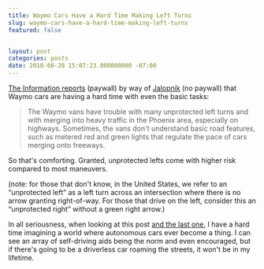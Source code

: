```yaml
---
title: Waymo Cars Have a Hard Time Making Left Turns
slug: waymo-cars-have-a-hard-time-making-left-turns
featured: false


layout: post
categories: posts
date: 2018-08-28 15:07:23.000000000 -07:00
---
```


[The Information reports](https://www.theinformation.com/articles/waymos-big-ambitions-slowed-by-tech-trouble?shared=4596b7125469ea51) (paywall) by way of [Jalopnik](https://jalopnik.com/googles-self-driving-cars-have-trouble-with-basic-drivi-1828653280) (no paywall) that Waymo cars are having a hard time with even the basic tasks:

> The Waymo vans have trouble with many unprotected left turns and with merging into heavy traffic in the Phoenix area, especially on highways. Sometimes, the vans don't understand basic road features, such as metered red and green lights that regulate the pace of cars merging onto freeways.

So that's comforting. Granted, unprotected lefts come with higher risk compared to most maneuvers.

(note: for those that don't know, in the United States, we refer to an “unprotected left” as a left turn across an intersection where there is no arrow granting right-of-way. For those that drive on the left, consider this an “unprotected right” without a green right arrow.)

In all seriousness, when looking at this post [and the last one](/the-cars-have-eyes/), I have a hard time imagining a world where autonomous cars ever become a thing. I can see an array of self-driving aids being the norm and even encouraged, but if there's going to be a driverless car roaming the streets, it won't be in my lifetime.

